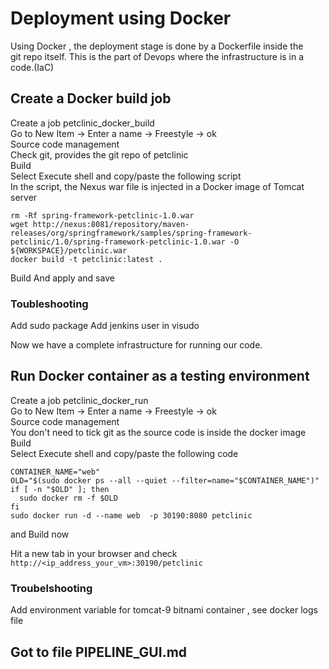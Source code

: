 # Deployment using Docker 
Using Docker , the deployment stage is done by a Dockerfile inside the  
git repo itself. This is the part of Devops where the infrastructure is in a code.(IaC)  

## Create a Docker build job
Create a job petclinic_docker_build  
Go to New Item -> Enter a name -> Freestyle -> ok      
Source code management  
Check git, provides the git repo of petclinic  
Build  
Select Execute shell and copy/paste the following script   
In the script, the Nexus war file is injected in a Docker image of Tomcat server  
```shell script
rm -Rf spring-framework-petclinic-1.0.war
wget http://nexus:8081/repository/maven-releases/org/springframework/samples/spring-framework-petclinic/1.0/spring-framework-petclinic-1.0.war -O ${WORKSPACE}/petclinic.war
docker build -t petclinic:latest .
```
Build
And apply and save

### Toubleshooting 
Add sudo package 
Add jenkins user in visudo 

Now we have a complete infrastructure for running our code.


## Run  Docker container as a testing environment 
Create a job petclinic_docker_run  
Go to New Item -> Enter a name -> Freestyle -> ok    
Source code management  
You don't need to tick git as the source code is inside the docker image  
Build  
Select Execute shell and copy/paste the following code  
```shell script
CONTAINER_NAME="web"
OLD="$(sudo docker ps --all --quiet --filter=name="$CONTAINER_NAME")"
if [ -n "$OLD" ]; then
  sudo docker rm -f $OLD
fi
sudo docker run -d --name web  -p 30190:8080 petclinic
```
and Build now 

Hit a new tab in your browser and check   
```http://<ip_address_your_vm>:30190/petclinic```

### Troubelshooting 
Add environment variable for tomcat-9 bitnami container , see docker logs file


## Got to file PIPELINE_GUI.md
